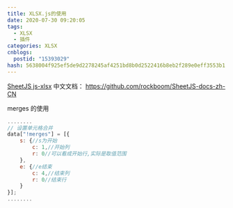 ```yaml
---
title: XLSX.js的使用
date: 2020-07-30 09:20:05
tags:
  - XLSX
  - 插件
categories: XLSX
cnblogs:
  postid: "15393029"
hash: 5638004f925ef5de9d2278245af4251bd8b0d2522416b8eb2f289e0eff3553b1
---
```


[SheetJS js-xlsx](http://sheetjs.com/) 中文文档： https://github.com/rockboom/SheetJS-docs-zh-CN

merges 的使用

```js
........
// 设置单元格合并
data["!merges"] = [{
    s: {//s为开始
        c: 1,//开始列
        r: 0//可以看成开始行,实际是取值范围
    },
    e: {//e结束
        c: 4,//结束列
        r: 0//结束行
    }
}];
........
```

